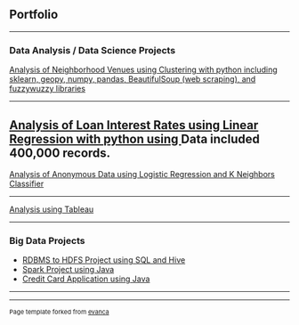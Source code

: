 ## Portfolio

---

### Data Analysis / Data Science Projects

[Analysis of Neighborhood Venues using Clustering with python including sklearn, geopy, numpy, pandas, BeautifulSoup (web scraping), and fuzzywuzzy libraries](https://github.com/Gia12345/Journey-Projects/tree/master/Data-Science-Data-Analysis-Projects/IBM%20Data%20Science%20Certificate%20Capstone%20Project)

---
[Analysis of Loan Interest Rates using Linear Regression with python using ](https://github.com/Gia12345/Journey-Projects/tree/master/Data-Science-Data-Analysis-Projects/Loan%20Interest%20Rate%20Analysis)
Data included 400,000 records.
---
[Analysis of Anonymous Data using Logistic Regression and K Neighbors Classifier](https://github.com/Gia12345/Journey-Projects/tree/master/Data-Science-Data-Analysis-Projects/Anonymous%20Data%20Analysis)

---
[Analysis using Tableau](https://public.tableau.com/profile/gia.g#!/)

---
### Big Data Projects

- [RDBMS to HDFS Project using SQL and Hive](https://github.com/Gia12345/Journey-Projects/tree/master/ETL-Big-Data-Projects/Table%20Load%20RDBMS%20to%20HDFS)
- [Spark Project using Java](https://github.com/Gia12345/Journey-Projects/tree/master/ETL-Big-Data-Projects/Spark%20Project)
- [Credit Card Application using Java](https://github.com/Gia12345/Journey-Projects/tree/master/ETL-Big-Data-Projects/Credit%20Card%20App%20Source)

---




---
<p style="font-size:11px">Page template forked from <a href="https://github.com/evanca/quick-portfolio">evanca</a></p>
<!-- Remove above link if you don't want to attibute -->
